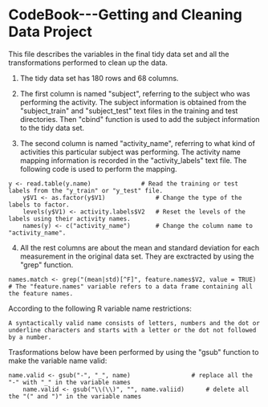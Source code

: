 CodeBook---Getting and Cleaning Data Project
============================================
This file describes the variables in the final tidy data set and all the transformations performed to clean up the data.

1. The tidy data set has 180 rows and 68 columns. 

2. The first column is named "subject", referring to the subject who was performing the activity. The subject information is obtained from the "subject_train" and "subject_test" text files in the training and test directories. Then "cbind" function is used to add the subject information to the tidy data set. 

3. The second column is named "activity_name", referring to what kind of activities this particular subject was performing. The activity name mapping information is recorded in the "activity_labels" text file. The following code is used to perform the mapping.
<pre><code>y &lt;- read.table(y.name)              # Read the training or test labels from the "y_train" or "y_test" file.
    y$V1 &lt;- as.factor(y$V1)              # Change the type of the labels to factor.
    levels(y$V1) &lt;- activity.labels$V2   # Reset the levels of the labels using their activity names.
    names(y) &lt;- c("activity_name")       # Change the column name to "activity_name".
</code></pre>

4. All the rest columns are about the mean and standard deviation for each measurement in the original data set. They are exctracted by using the "grep" function. 
<pre><code>names.match &lt;- grep("(mean|std)[^F]", feature.names$V2, value = TRUE) # The "feature.names" variable refers to a data frame containing all the feature names.
</code></pre>
According to the following R variable name restrictions: 
<pre><code>A syntactically valid name consists of letters, numbers and the dot or underline characters and starts with a letter or the dot not followed by a number.
</code></pre>
Trasformations below have been performed by using the "gsub" function to make the variable name valid:
<pre><code>name.valid &lt;- gsub("-", "_", name)	             # replace all the "-" with "_" in the variable names
    name.valid &lt;- gsub("\\(\\)", "", name.valiid)	  # delete all the "(" and ")" in the variable names
</code></pre>	